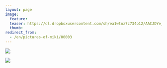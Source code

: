 ```yaml
---
layout: page
image:
  feature:
  teaser: https://dl.dropboxusercontent.com/sh/ea1wtnz7z734o12/AACJDYe_efZxFwzmCqtBST0wa/mikin-kuvat/2/IMG00163-245px.jpg
  thumb:
redirect_from:
  - /en/pictures-of-miki/00003
---
```


[![](https://dl.dropboxusercontent.com/sh/ea1wtnz7z734o12/AABX4V30A5hlTNJeKFVpOudla/mikin-kuvat/3/IMG00163-800px.jpg)](https://dl.dropboxusercontent.com/sh/ea1wtnz7z734o12/AABTszFke2eVRP6OojZTlwEea/mikin-kuvat/3/IMG00163.jpg)

[![](https://lh3.googleusercontent.com/3pK4LKVrN0hm_XDbt1EiMOWwrIpaIghp_aGRAC6cVBA=w800)](https://lh3.googleusercontent.com/3pK4LKVrN0hm_XDbt1EiMOWwrIpaIghp_aGRAC6cVBA=s0)
